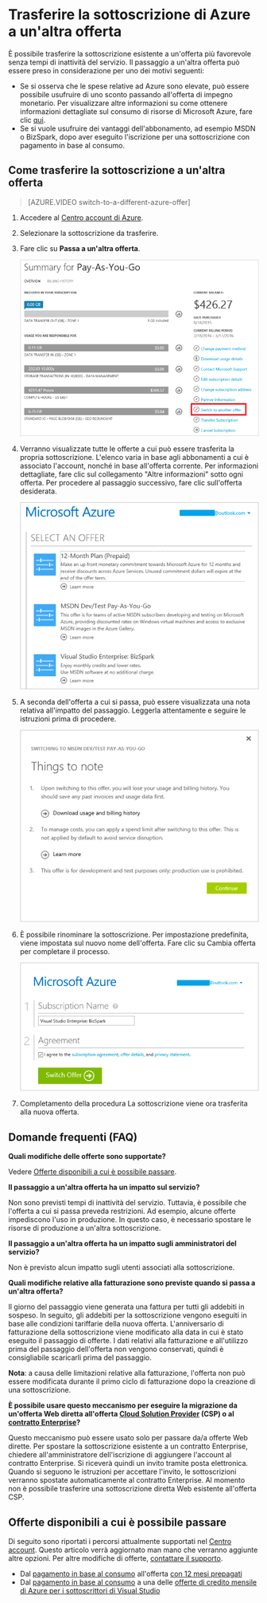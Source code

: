 <properties
	pageTitle="Trasferire la sottoscrizione di Azure a un'altra offerta | Microsoft Azure"
	description="Descrive come i sottoscrittori di Azure possono passare a un'offerta di Azure diversa"
	services=""
	documentationCenter=""
	authors="genlin"
	manager="msmbaldwin"
	editor="n/a"
	tags="billing,top-support-issue"/>

<tags
	ms.service="billing"
	ms.workload="na"
	ms.tgt_pltfrm="na"
	ms.devlang="na"
	ms.topic="article"
	ms.date="07/15/2016"
	ms.author="genli"/>

# Trasferire la sottoscrizione di Azure a un'altra offerta

È possibile trasferire la sottoscrizione esistente a un'offerta più favorevole senza tempi di inattività del servizio. Il passaggio a un'altra offerta può essere preso in considerazione per uno dei motivi seguenti:

-	Se si osserva che le spese relative ad Azure sono elevate, può essere possibile usufruire di uno sconto passando all'offerta di impegno monetario. Per visualizzare altre informazioni su come ottenere informazioni dettagliate sul consumo di risorse di Microsoft Azure, fare clic [qui](billing-usage-rate-card-overview.md).
-	Se si vuole usufruire dei vantaggi dell'abbonamento, ad esempio MSDN o BizSpark, dopo aver eseguito l'iscrizione per una sottoscrizione con pagamento in base al consumo.

## Come trasferire la sottoscrizione a un'altra offerta

> [AZURE.VIDEO switch-to-a-different-azure-offer]

1.	Accedere al [Centro account di Azure](https://account.windowsazure.com/Subscriptions).
2.	Selezionare la sottoscrizione da trasferire.
3.	Fare clic su **Passa a un'altra offerta**.

	![siwtchbutton](.\media\billing-how-to-switch-azure-offer\switchbutton.png)
4.	Verranno visualizzate tutte le offerte a cui può essere trasferita la propria sottoscrizione. L'elenco varia in base agli abbonamenti a cui è associato l'account, nonché in base all'offerta corrente. Per informazioni dettagliate, fare clic sul collegamento "Altre informazioni" sotto ogni offerta. Per procedere al passaggio successivo, fare clic sull'offerta desiderata.

	![selectoffer](.\media\billing-how-to-switch-azure-offer\selectoffer.png)
5.	A seconda dell'offerta a cui si passa, può essere visualizzata una nota relativa all'impatto del passaggio. Leggerla attentamente e seguire le istruzioni prima di procedere.

	![thingstonote](.\media\billing-how-to-switch-azure-offer\thingstonote.png)
6.	È possibile rinominare la sottoscrizione. Per impostazione predefinita, viene impostata sul nuovo nome dell'offerta. Fare clic su Cambia offerta per completare il processo.

	![confirmpage](.\media\billing-how-to-switch-azure-offer\confirmpage.png)
7.	Completamento della procedura La sottoscrizione viene ora trasferita alla nuova offerta.

## Domande frequenti (FAQ)

**Quali modifiche delle offerte sono supportate?**

Vedere [Offerte disponibili a cui è possibile passare](#available-offers-you-can-switch-to).

**Il passaggio a un'altra offerta ha un impatto sul servizio?**

Non sono previsti tempi di inattività del servizio. Tuttavia, è possibile che l'offerta a cui si passa preveda restrizioni. Ad esempio, alcune offerte impediscono l'uso in produzione. In questo caso, è necessario spostare le risorse di produzione a un'altra sottoscrizione.

**Il passaggio a un'altra offerta ha un impatto sugli amministratori del servizio?**

Non è previsto alcun impatto sugli utenti associati alla sottoscrizione.

**Quali modifiche relative alla fatturazione sono previste quando si passa a un'altra offerta?**

Il giorno del passaggio viene generata una fattura per tutti gli addebiti in sospeso. In seguito, gli addebiti per la sottoscrizione vengono eseguiti in base alle condizioni tariffarie della nuova offerta. L'anniversario di fatturazione della sottoscrizione viene modificato alla data in cui è stato eseguito il passaggio di offerte. I dati relativi alla fatturazione e all'utilizzo prima del passaggio dell'offerta non vengono conservati, quindi è consigliabile scaricarli prima del passaggio.

**Nota**: a causa delle limitazioni relative alla fatturazione, l'offerta non può essere modificata durante il primo ciclo di fatturazione dopo la creazione di una sottoscrizione.

**È possibile usare questo meccanismo per eseguire la migrazione da un'offerta Web diretta all'offerta [Cloud Solution Provider](https://partner.microsoft.com/Solutions/cloud-reseller-overview) (CSP) o al [contratto Enterprise](https://azure.microsoft.com/pricing/enterprise-agreement/)?**

Questo meccanismo può essere usato solo per passare da/a offerte Web dirette. Per spostare la sottoscrizione esistente a un contratto Enterprise, chiedere all'amministratore dell'iscrizione di aggiungere l'account al contratto Enterprise. Si riceverà quindi un invito tramite posta elettronica. Quando si seguono le istruzioni per accettare l'invito, le sottoscrizioni verranno spostate automaticamente al contratto Enterprise. Al momento non è possibile trasferire una sottoscrizione diretta Web esistente all'offerta CSP.

## Offerte disponibili a cui è possibile passare

Di seguito sono riportati i percorsi attualmente supportati nel [Centro account](https://account.windowsazure.com/Subscriptions). Questo articolo verrà aggiornato man mano che verranno aggiunte altre opzioni. Per altre modifiche di offerte, [contattare il supporto](http://go.microsoft.com/fwlink/?LinkID=619338).

-	Dal [pagamento in base al consumo](https://azure.microsoft.com/offers/ms-azr-0003p/) all'offerta [con 12 mesi prepagati](https://azure.microsoft.com/offers/ms-azr-0026p/)
-	Dal [pagamento in base al consumo](https://azure.microsoft.com/offers/ms-azr-0003p/) a una delle [offerte di credito mensile di Azure per i sottoscrittori di Visual Studio](https://azure.microsoft.com/pricing/member-offers/msdn-benefits-details/)

<!---HONumber=AcomDC_0720_2016-->